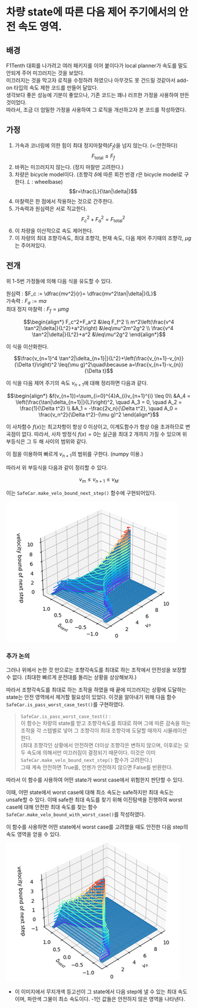 # 차량 state에 따른 다음 제어 주기에서의 안전 속도 영역.

## 배경
F1Tenth 대회를 나가려고 여러 패키지를 이어 붙이다가 local planner가 속도를 말도 안되게 주어 미끄러지는 것을 보았다.   
미끄러지는 것을 막고자 로직을 수정하려 하였으나 아무것도 못 건드릴 것같아서 add-on 타입의 속도 제한 코드를 만들어 달았다.  
생각보다 좋은 성능에 기분이 좋았으나, 기존 코드는 꽤나 러프한 가정을 사용하여 만든 것이었다.   
따라서, 조금 더 엄밀한 가정을 사용하여 그 로직을 개선하고자 본 코드를 작성하였다.

## 가정
1. 가속과 코너링에 의한 힘이 최대 정지마찰력($F_f$)을 넘지 않는다. (=:안전하다)
$$F_{\text{total}} \leq F_f$$
2. 바퀴는 미끄러지지 않는다. (정지 마찰만 고려한다.)
3. 차량은 bicycle model이다. (조향각 $\delta$에 따른 회전 반경 $r$은 bicycle model로 구한다. $L$ : wheelbase)
$$r=\frac{L}{\tan|\delta|}$$
4. 마찰력은 한 점에서 작용하는 것으로 간주한다. 
5. 가속력과 원심력은 서로 직교한다.
$$F_c^2+F_a^2 = F_{\text{total}}^2$$
6. 이 차량을 이산적으로 속도 제어한다.
7. 이 차량의 최대 조향각속도, 최대 조향각, 현재 속도, 다음 제어 주기때의 조향각, $\mu g$는 주어져있다.

## 전개
위 1-5번 가정들에 의해 다음 식을 유도할 수 있다.  

원심력 : $F_c := \dfrac{mv^2}{r}= \dfrac{mv^2\tan|\delta|}{L}$  
가속력 : $F_a := ma$  
최대 정지 마찰력 : $F_f=\mu m g$  

$$\begin{align*}
    F_c^2+F_a^2 &\leq F_f^2 \\
    m^2\left(\frac{v^4 \tan^2|\delta|}{L^2}+a^2\right) &\leq\mu^2m^2g^2 \\
    \frac{v^4 \tan^2|\delta|}{L^2}+a^2 &\leq\mu^2g^2
\end{align*}$$

이 식을 이산화한다.

$$\frac{v_{n+1}^4 \tan^2|\delta_{n+1}|}{L^2}+\left(\frac{v_{n+1}-v_{n}}{\Delta t}\right)^2 \leq(\mu g)^2\quad\because a=\frac{v_{n+1}-v_{n}}{\Delta t}$$

이 식을 다음 제어 주기의 속도 $v_{n+1}$에 대해 정리하면 다음과 같다.

$$\begin{align*}
    &f(v_{n+1})=\sum_{i=0}^{4}A_{i}v_{n+1}^{i} \leq 0\\
    &A_4 = \left(\frac{\tan|\delta_{n+1}|}{L}\right)^2, \quad A_3 = 0, \quad A_2 = \frac{1}{\Delta t^2} \\
    &A_1 = -\frac{2v_n}{\Delta t^2}, \quad A_0 = \frac{v_n^2}{\Delta t^2}-(\mu g)^2
\end{align*}$$

이 사차함수 $f(x)$는 최고차항이 항상 0 이상이고, 이계도함수가 항상 0을 초과하므로 변곡점이 없다. 따라서, 사차 방정식 $f(x)=0$는 실근을 최대 2 개까지 가질 수 있으며 위 부등식은 그 두 해 사이의 범위와 같다.

이 점을 이용하여 빠르게 $v_{n+1}$의 범위를 구한다. (numpy 이용.)

따라서 위 부등식을 다음과 같이 정리할 수 있다.

$$v_m \leq v_{n+1} \leq v_M$$

이는 `SafeCar.make_velo_bound_next_step()` 함수에 구현되어있다.

![](./image/image2.png)

### 추가 논의
그러나 위에서 논한 것 만으로는 조향각속도를 최대로 하는 조작에서 안전성을 보장할 수 없다. (최대한 빠르게 운전대를 돌리는 상황을 상상해보자.)

따라서 조향각속도를 최대로 하는 조작을 하였을 때 끝에 미끄러지는 상황에 도달하는 state는 안전 영역에서 제거할 필요성이 있었다. 이것을 알아내기 위해 다음 함수 `SafeCar.is_pass_worst_case_test()`를 구현하였다. 

> `SafeCar.is_pass_worst_case_test()` :  
>이 함수는 차량의 state를 받고 조향각속도를 최대로 하며 그에 따른 감속을 하는 조작을 각 스텝별로 넣어 그 조향각이 최대 조향각에 도달할 때까지 시뮬레이션 한다.   
> (최대 조향각인 상황에서 안전하면 더이상 조향각은 변하지 않으며, 이후로는 모두 속도에 의해서만 미끄러짐이 결정되기 때문이다. 이것은 이미 `SafeCar.make_velo_bound_next_step()` 함수가 고려한다.)  
>그때 계속 안전하면 True를, 언젠가 안전하지 않으면 False를 반환한다.

따라서 이 함수를 사용하여 어떤 state가 worst case에서 위험한지 판단할 수 있다. 

이때, 어떤 state에서 worst case에 대해 최소 속도는 safe하지만 최대 속도는 unsafe할 수 있다. 이때 safe한 최대 속도를 찾기 위해 이진탐색을 진행하여 worst case에 대해 안전한 최대 속도를 찾는 함수 `SafeCar.make_velo_bound_with_worst_case()`를 작성하였다.

이 함수를 사용하면 어떤 state에서 worst case를 고려했을 때도 안전한 다음 step의 속도 영역을 얻을 수 있다. 

![](./image/image.png)

- 이 이미지에서 무지개색 등고선이 그 state에서 다음 step에 낼 수 있는 최대 속도이며, 파란색 그물이 최소 속도이다. -1인 값들은 안전하지 않은 영역을 나타낸다.